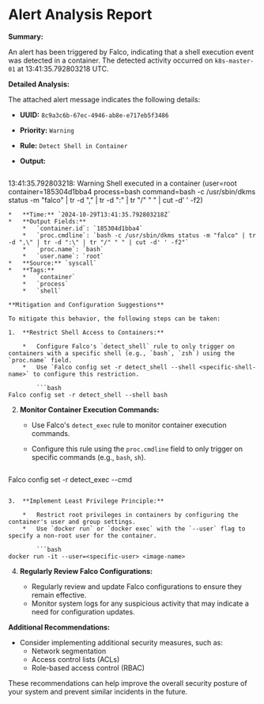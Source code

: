 **Alert Analysis Report**
==========================

**Summary:**

An alert has been triggered by Falco, indicating that a shell execution event was detected in a container. The detected activity occurred on `k8s-master-01` at 13:41:35.792803218 UTC.

**Detailed Analysis:**

The attached alert message indicates the following details:

*   **UUID:** `8c9a3c6b-67ec-4946-ab8e-e717eb5f3486`
*   **Priority:** `Warning`
*   **Rule:** `Detect Shell in Container`
*   **Output:**

    ```
13:41:35.792803218: Warning Shell executed in a container (user=root container=185304d1bba4 process=bash command=bash -c /usr/sbin/dkms status -m \"falco\" | tr -d \",\" | tr -d \":\" | tr \"/\" \" \" | cut -d' ' -f2)
```
*   **Time:** `2024-10-29T13:41:35.792803218Z`
*   **Output Fields:**
    *   `container.id`: `185304d1bba4`
    *   `proc.cmdline`: `bash -c /usr/sbin/dkms status -m "falco" | tr -d ",\" | tr -d ":\" | tr "/" " " | cut -d' ' -f2"`
    *   `proc.name`: `bash`
    *   `user.name`: `root`
*   **Source:** `syscall`
*   **Tags:**
    *   `container`
    *   `process`
    *   `shell`

**Mitigation and Configuration Suggestions**

To mitigate this behavior, the following steps can be taken:

1.  **Restrict Shell Access to Containers:**

    *   Configure Falco's `detect_shell` rule to only trigger on containers with a specific shell (e.g., `bash`, `zsh`) using the `proc.name` field.
    *   Use `Falco config set -r detect_shell --shell <specific-shell-name>` to configure this restriction.

        ```bash
Falco config set -r detect_shell --shell bash
```

2.  **Monitor Container Execution Commands:**

    *   Use Falco's `detect_exec` rule to monitor container execution commands.
    *   Configure this rule using the `proc.cmdline` field to only trigger on specific commands (e.g., `bash`, `sh`).

        ```bash
Falco config set -r detect_exec --cmd <specific-command>
```

3.  **Implement Least Privilege Principle:**

    *   Restrict root privileges in containers by configuring the container's user and group settings.
    *   Use `docker run` or `docker exec` with the `--user` flag to specify a non-root user for the container.

        ```bash
docker run -it --user=<specific-user> <image-name>
```

4.  **Regularly Review Falco Configurations:**

    *   Regularly review and update Falco configurations to ensure they remain effective.
    *   Monitor system logs for any suspicious activity that may indicate a need for configuration updates.

**Additional Recommendations:**

*   Consider implementing additional security measures, such as:
    *   Network segmentation
    *   Access control lists (ACLs)
    *   Role-based access control (RBAC)

These recommendations can help improve the overall security posture of your system and prevent similar incidents in the future.